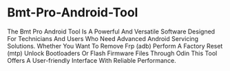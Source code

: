 # Bmt-Pro-Android-Tool
The Bmt Pro Android Tool Is A Powerful And Versatile Software Designed For Technicians And Users Who Need Advanced Android Servicing Solutions. Whether You Want To Remove Frp (adb) Perform A Factory Reset (mtp) Unlock Bootloaders Or Flash Firmware Files Through Odin This Tool Offers A User-friendly Interface With Reliable Performance.
